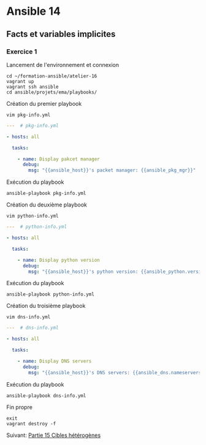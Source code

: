 # Ansible 14
## Facts et variables implicites
### Exercice 1
Lancement de l'environnement et connexion
```console
cd ~/formation-ansible/atelier-16
vagrant up
vagrant ssh ansible
cd ansible/projets/ema/playbooks/
```

Création du premier playbook
```console
vim pkg-info.yml
```
```yml
---  # pkg-info.yml

- hosts: all

  tasks:

    - name: Display pakcet manager
      debug:
        msg: "{{ansible_host}}'s packet manager: {{ansible_pkg_mgr}}"
```

Exécution du playbook
```console
ansible-playbook pkg-info.yml
```

Création du deuxième playbook
```console
vim python-info.yml
```
```yml
---  # python-info.yml

- hosts: all

  tasks:

    - name: Display python version
      debug:
        msg: "{{ansible_host}}'s python version: {{ansible_python.version.major}}.{{ansible_python.version.minor}}.{{ansible_python.version.micro}}"
```

Exécution du playbook
```console
ansible-playbook python-info.yml
```

Création du troisième playbook
```console
vim dns-info.yml
```
```yml
---  # dns-info.yml

- hosts: all

  tasks:

    - name: Display DNS servers
      debug:
        msg: "{{ansible_host}}'s DNS servers: {{ansible_dns.nameservers}}"
```

Exécution du playbook
```console
ansible-playbook dns-info.yml
```

Fin propre
```console
exit
vagrant destroy -f
```

Suivant: [Partie 15 Cibles hétérogènes](https://github.com/Thecoolmagnet/formation-ansible-ema/blob/main/Ansible_15/Ansible_15.1.md)
